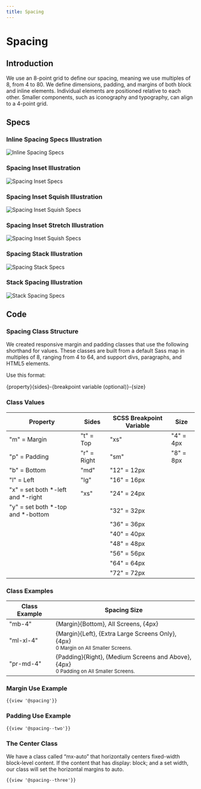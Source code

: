 ```yaml
---
title: Spacing
---
```


# **Spacing**

## **Introduction**

We use an 8-point grid to define our spacing, meaning we use multiples of 8, from 4 to 80. We define dimensions, padding, and margins of both block and inline elements. Individual elements are positioned relative to each other. Smaller components, such as iconography and typography, can align to a 4-point grid.

## **Specs**

### Inline Spacing Specs Illustration
![Inline Spacing Specs](/docs/img/Spacing/inline-spacing-specs.jpg)

### Spacing Inset Illustration
![Spacing Inset Specs](/docs/img/Spacing/spacing-inset-specs.jpg)

### Spacing Inset Squish Illustration
![Spacing Inset Squish Specs](/docs/img/Spacing/spacing-inset-squish-specs.jpg)

### Spacing Inset Stretch Illustration
![Spacing Inset Squish Specs](/docs/img/Spacing/spacing-inset-stretch-specs.jpg)

### Spacing Stack Illustration
![Spacing Stack Specs](/docs/img/Spacing/spacing-stack-specs.jpg)

### Stack Spacing Illustration
![Stack Spacing Specs](/docs/img/Spacing/stack-spacing-specs.jpg)

## **Code**
<!--Removed text under “Spacing” (and “Spacing” heading itself) and placed under “Spacing Class Structure below-->

### **Spacing Class Structure**

We created responsive margin and padding classes that use the following shorthand for values. These classes are built from a default Sass map in multiples of 8, ranging from 4 to 64, and support divs, paragraphs, and HTML5 elements.

Use this format:

{property}{sides}-{breakpoint variable (optional)}-{size}

### **Class Values**
Property | Sides | SCSS Breakpoint Variable | Size
------------ | ------------- | ------------- | -------------
"m" = Margin | "t" = Top | "xs" | "4" = 4px
"p" = Padding | "r" = Right | "sm" |  "8" = 8px
 | "b" = Bottom | "md" |  "12" = 12px
 | "l" = Left | "lg" |  "16" = 16px
 | "x" = set both *-left and *-right | "xs" | "24" = 24px
 | "y" = set both *-top and *-bottom | | "32" = 32px
 | | | "36" = 36px
 | | | "40" = 40px
 | | | "48" = 48px
 | | | "56" = 56px
 | | | "64" = 64px
 | | | "72" = 72px

### **Class Examples**
 Class Example | Spacing Size
 ------------ | -------------
 "mb-4" | {Margin}{Bottom}, All Screens, {4px}
 "ml-xl-4" | {Margin}{Left}, {Extra Large Screens Only}, {4px} <br/><small>0 Margin on All Smaller Screens.</small>
 "pr-md-4" | {Padding}{Right}, {Medium Screens and Above}, {4px} <br/><small>0 Padding on All Smaller Screens.</small>


### **Margin Use Example**

```
{{view '@spacing'}}
```

### **Padding Use Example**
```
{{view '@spacing--two'}}
```

### **The Center Class**

We have a class called “mx-auto” that horizontally centers fixed-width block-level content. If the content that has display: block; and a set width, our class will set the horizontal margins to auto.

```
{{view '@spacing--three'}}
```
